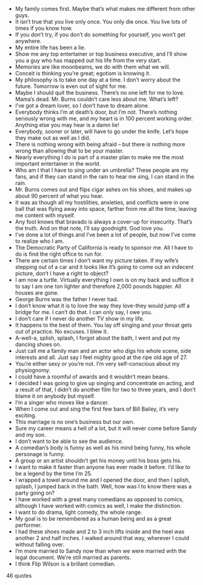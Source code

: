  - My family comes first. Maybe that’s what makes me different from other guys.
 - It isn’t true that you live only once. You only die once. You live lots of times if you know how.
 - If you don’t try, if you don’t do something for yourself, you won’t get anywhere.
 - My entire life has been a lie.
 - Show me any top entertainer or top business executive, and I’ll show you a guy who has mapped out his life from the very start.
 - Memories are like moonbeams, we do with them what we will.
 - Conceit is thinking you’re great; egotism is knowing it.
 - My philosophy is to take one day at a time. I don’t worry about the future. Tomorrow is even out of sight for me.
 - Maybe I should quit the business. There’s no one left for me to love. Mama’s dead. Mr. Burns couldn’t care less about me. What’s left?
 - I’ve got a dream lover, so I don’t have to dream alone.
 - Everybody thinks I’m at death’s door, but I’m not. There’s nothing seriously wrong with me, and my heart is in 100 percent working order. Anything else you may hear is a damn lie!
 - Everybody, sooner or later, will have to go under the knife. Let’s hope they make out as well as I did.
 - There is nothing wrong with being afraid – but there is nothing more wrong than allowing that to be your master.
 - Nearly everything I do is part of a master plan to make me the most important entertainer in the world.
 - Who am I that I have to sing under an umbrella? These people are my fans, and if they can stand in the rain to hear me sing, I can stand in the rain.
 - Mr. Burns comes out and flips cigar ashes on his shoes, and makes up about 90 percent of what you hear.
 - It was as though all my hostilities, anxieties, and conflicts were in one ball that was flying away into space, farther from me all the time, leaving me content with myself.
 - Any fool knows that bravado is always a cover-up for insecurity. That’s the truth. And on that note, I’ll say goodnight. God love you.
 - I’ve done a lot of things and I’ve been a lot of people, but now I’ve come to realize who I am.
 - The Democratic Party of California is ready to sponsor me. All I have to do is find the right office to run for.
 - There are certain times I don’t want my picture taken. If my wife’s stepping out of a car and it looks like it’s going to come out an indecent picture, don’t I have a right to object?
 - I am now a turtle. Virtually everything I own is on my back and suffice it to say I am one ton lighter and therefore 2,000 pounds happier. All houses are gone.
 - George Burns was the father I never had.
 - I don’t know what it is to love the way they love-they would jump off a bridge for me. I can’t do that. I can only say, I owe you.
 - I don’t care if I never do another TV show in my life.
 - It happens to the best of them. You lay off singing and your throat gets out of practice. No excuses. I blew it.
 - A-well-a, splish, splash, I forgot about the bath, I went and put my dancing shoes on.
 - Just call me a family man and an actor who digs his whole scene, side interests and all. Just say I feel mighty good at the ripe old age of 27.
 - You’re either sexy or you’re not. I’m very self-conscious about my physiognomy.
 - I could have a roomful of awards and it wouldn’t mean beans.
 - I decided I was going to give up singing and concentrate on acting, and a result of that, I didn’t do another film for two to three years, and I don’t blame it on anybody but myself.
 - I’m a singer who moves like a dancer.
 - When I come out and sing the first few bars of Bill Bailey, it’s very exciting.
 - This marriage is no one’s business but our own.
 - Sure my career means a hell of a lot, but it will never come before Sandy and my son.
 - I don’t want to be able to see the audience.
 - A comedian’s body is funny as well as his mind being funny, his whole personage is funny.
 - A group or an artist shouldn’t get his money until his boss gets his.
 - I want to make it faster than anyone has ever made it before. I’d like to be a legend by the time I’m 25.
 - I wrapped a towel around me and I opened the door, and then I splish, splash, I jumped back in the bath. Well, how was I to know there was a party going on?
 - I have worked with a great many comedians as opposed to comics, although I have worked with comics as well, I make the distinction.
 - I want to do drama, light comedy, the whole range.
 - My goal is to be remembered as a human being and as a great performer.
 - I had these shoes made and 2 to 3 inch lifts inside and the heel was another 2 and half inches. I walked around that way, wherever I could without falling over.
 - I’m more married to Sandy now than when we were married with the legal document. We’re still married as parents.
 - I think Flip Wilson is a brillant comedian.

46 quotes
